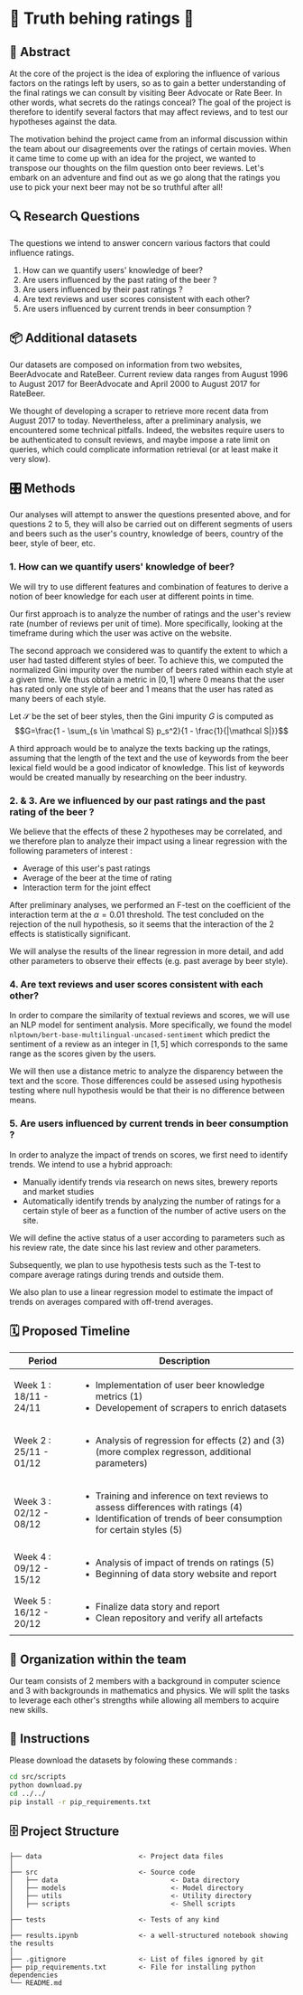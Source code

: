 # 🍻 Truth behing ratings 🍻

##  📄 Abstract

At the core of the project is the idea of exploring the influence of various factors on the ratings left by users, so as to gain a better understanding of the final ratings we can consult by visiting Beer Advocate or Rate Beer. In other words, what secrets do the ratings conceal? The goal of the project is therefore to identify several factors that may affect reviews, and to test our hypotheses against the data.

The motivation behind the project came from an informal discussion within the team about our disagreements over the ratings of certain movies. When it came time to come up with an idea for the project, we wanted to transpose our thoughts on the film question onto beer reviews. Let's embark on an adventure and find out as we go along that the ratings you use to pick your next beer may not be so truthful after all!

## 🔍 Research Questions

The questions we intend to answer concern various factors that could influence ratings.

1. How can we quantify users' knowledge of beer?
2. Are users influenced by the past rating of the beer ?
3. Are users influenced by their past ratings ?
4. Are text reviews and user scores consistent with each other?
5. Are users influenced by current trends in beer consumption ?

## 📦 Additional datasets

Our datasets are composed on information from two websites,  BeerAdvocate and RateBeer. Current review data ranges from August 1996 to August 2017 for BeerAdvocate and April 2000 to August 2017 for RateBeer. 

We thought of developing a scraper to retrieve more recent data from August 2017 to today. Nevertheless, after a preliminary analysis, we encountered some technical pitfalls. Indeed, the websites require users to be authenticated to consult reviews, and maybe impose a rate limit on queries, which could complicate information retrieval (or at least make it very slow).

## 🎛️ Methods

Our analyses will attempt to answer the questions presented above, and for questions 2 to 5, they will also be carried out on different segments of users and beers such as the user's country, knowledge of beers, country of the beer, style of beer, etc.

### 1. How can we quantify users' knowledge of beer?

We will try to use different features and combination of features to derive a notion of beer knowledge for each user at different points in time.

Our first approach is to analyze the number of ratings and the user's review rate (number of reviews per unit of time). More specifically, looking at the timeframe during which the user was active on the website.

The second approach we considered was to quantify the extent to which a user had tasted different styles of beer. To achieve this, we computed the normalized Gini impurity over the number of beers rated within each style at a given time. We thus obtain a metric in $[0, 1]$ where $0$ means that the user has rated only one style of beer and $1$ means that the user has rated as many beers of each style.

Let $\mathcal S$ be the set of beer styles, then the Gini impurity $G$ is computed as
$$G=\frac{1 - \sum_{s \in \mathcal S} p_s^2}{1 - \frac{1}{|\mathcal S|}}$$

A third approach would be to analyze the texts backing up the ratings, assuming that the length of the text and the use of keywords from the beer lexical field would be a good indicator of knowledge. This list of keywords would be created manually by researching on the beer industry.

### 2. & 3. Are we influenced by our past ratings and the past rating of the beer ?

We believe that the effects of these 2 hypotheses may be correlated, and we therefore plan to analyze their impact using a linear regression with the following parameters of interest :
- Average of this user's past ratings
- Average of the beer at the time of rating
- Interaction term for the joint effect

After preliminary analyses, we performed an F-test on the coefficient of the interaction term at the $\alpha=0.01$ threshold. The test concluded on the rejection of the null hypothesis, so it seems that the interaction of the 2 effects is statistically significant.

We will analyse the results of the linear regression in more detail, and add other parameters to observe their effects (e.g. past average by beer style).

### 4. Are text reviews and user scores consistent with each other?

In order to compare the similarity of textual reviews and scores, we will use an NLP model for sentiment analysis. More specifically, we found the model `nlptown/bert-base-multilingual-uncased-sentiment` which predict the sentiment of a review as an integer in $[1,5]$ which corresponds to the same range as the scores given by the users.

We will then use a distance metric to analyze the disparency between the text and the score. Those differences could be assesed using hypothesis testing where null hypothesis would be that their is no difference between means.

### 5. Are users influenced by current trends in beer consumption ?

In order to analyze the impact of trends on scores, we first need to identify trends. We intend to use a hybrid approach:
- Manually identify trends via research on news sites, brewery reports and market studies
- Automatically identify trends by analyzing the number of ratings for a certain style of beer as a function of the number of active users on the site.

We will define the active status of a user according to parameters such as his review rate, the date since his last review and other parameters.

Subsequently, we plan to use hypothesis tests such as the T-test to compare average ratings during trends and outside them. 

We also plan to use a linear regression model to estimate the impact of trends on averages compared with off-trend averages.

## 🗓️ Proposed Timeline

| Period | Description |
|---|---|
| Week 1 : 18/11 - 24/11 | <ul><li>Implementation of user beer knowledge metrics (1)</li><li>Developement of scrapers to enrich datasets</li></ul> |
| Week 2 : 25/11 - 01/12 | <ul><li>Analysis of regression for effects (2) and (3)(more complex regresson, additional parameters)</li></ul> |
| Week 3 : 02/12 - 08/12 | <ul><li>Training and inference on text reviews to assess differences with ratings (4)</li><li>Identification of trends of beer consumption for certain styles (5)</li></ul> |
| Week 4 : 09/12 - 15/12 | <ul><li>Analysis of impact of trends on ratings (5)</li><li>Beginning of data story website and report</li></ul> |
| Week 5 : 16/12 - 20/12 | <ul><li>Finalize data story and report</li><li>Clean repository and verify all artefacts</li></ul> |

## 👥 Organization within the team

Our team consists of 2 members with a background in computer science and 3 with backgrounds in mathematics and physics. We will split the tasks to leverage each other's strengths while allowing all members to acquire new skills. 

## 📑 Instructions

Please download the datasets by folowing these commands :
```bash
cd src/scripts
python download.py
cd ../../
pip install -r pip_requirements.txt
```

## 🗄️ Project Structure

```
├── data                        <- Project data files
│
├── src                         <- Source code
│   ├── data                            <- Data directory
│   ├── models                          <- Model directory
│   ├── utils                           <- Utility directory
│   ├── scripts                         <- Shell scripts
│
├── tests                       <- Tests of any kind
│
├── results.ipynb               <- a well-structured notebook showing the results
│
├── .gitignore                  <- List of files ignored by git
├── pip_requirements.txt        <- File for installing python dependencies
└── README.md
```
